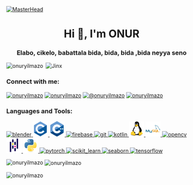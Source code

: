 [![MasterHead]( https://media.tenor.com/giZq2k1LkPUAAAAd/connor.gif)](https://media1.popsugar-assets.com/files/thumbor/qM8DQETh1h1mrHvwkNRI5x5MiVc=/fit-in/500x253/filters:format_auto():upscale()/2015/04/13/848/n/1922283/0d51520fd47f2372_Cersei-Lannister.gif)
<h1 align="center">Hi 👋, I'm ONUR</h1>
<h3 align="center">Elabo, cikelo, babattala bida, bida, bida ,bida neyya seno</h3>
<img align="right" alt="Jinx" width="400" src=" https://www.icegif.com/wp-content/uploads/2021/11/icegif-1200.gif ">

<p align="left"> <img src="https://komarev.com/ghpvc/?username=onuryilmazo&label=Profile%20views&color=0e75b6&style=flat" alt="onuryilmazo" /> </p>

<h3 align="left">Connect with me:</h3>
<p align="left">
<a href="https://linkedin.com/in/onuryilmazo" target="blank"><img align="center" src="https://raw.githubusercontent.com/rahuldkjain/github-profile-readme-generator/master/src/images/icons/Social/linked-in-alt.svg" alt="onuryilmazo" height="30" width="40" /></a>
<a href="https://kaggle.com/onuryilmazo" target="blank"><img align="center" src="https://raw.githubusercontent.com/rahuldkjain/github-profile-readme-generator/master/src/images/icons/Social/kaggle.svg" alt="onuryilmazo" height="30" width="40" /></a>
<a href="https://medium.com/@onuryilmazo" target="blank"><img align="center" src="https://raw.githubusercontent.com/rahuldkjain/github-profile-readme-generator/master/src/images/icons/Social/medium.svg" alt="@onuryilmazo" height="30" width="40" /></a>
<a href="https://www.leetcode.com/onuryilmazo" target="blank"><img align="center" src="https://raw.githubusercontent.com/rahuldkjain/github-profile-readme-generator/master/src/images/icons/Social/leet-code.svg" alt="onuryilmazo" height="30" width="40" /></a>
</p>

<h3 align="left">Languages and Tools:</h3>
<p align="left"> <a href="https://www.blender.org/" target="_blank" rel="noreferrer"> <img src="https://download.blender.org/branding/community/blender_community_badge_white.svg" alt="blender" width="40" height="40"/> </a> <a href="https://www.cprogramming.com/" target="_blank" rel="noreferrer"> <img src="https://raw.githubusercontent.com/devicons/devicon/master/icons/c/c-original.svg" alt="c" width="40" height="40"/> </a> <a href="https://www.w3schools.com/cpp/" target="_blank" rel="noreferrer"> <img src="https://raw.githubusercontent.com/devicons/devicon/master/icons/cplusplus/cplusplus-original.svg" alt="cplusplus" width="40" height="40"/> </a> <a href="https://firebase.google.com/" target="_blank" rel="noreferrer"> <img src="https://www.vectorlogo.zone/logos/firebase/firebase-icon.svg" alt="firebase" width="40" height="40"/> </a> <a href="https://git-scm.com/" target="_blank" rel="noreferrer"> <img src="https://www.vectorlogo.zone/logos/git-scm/git-scm-icon.svg" alt="git" width="40" height="40"/> </a> <a href="https://kotlinlang.org" target="_blank" rel="noreferrer"> <img src="https://www.vectorlogo.zone/logos/kotlinlang/kotlinlang-icon.svg" alt="kotlin" width="40" height="40"/> </a> <a href="https://www.linux.org/" target="_blank" rel="noreferrer"> <img src="https://raw.githubusercontent.com/devicons/devicon/master/icons/linux/linux-original.svg" alt="linux" width="40" height="40"/> </a> <a href="https://www.mysql.com/" target="_blank" rel="noreferrer"> <img src="https://raw.githubusercontent.com/devicons/devicon/master/icons/mysql/mysql-original-wordmark.svg" alt="mysql" width="40" height="40"/> </a> <a href="https://opencv.org/" target="_blank" rel="noreferrer"> <img src="https://www.vectorlogo.zone/logos/opencv/opencv-icon.svg" alt="opencv" width="40" height="40"/> </a> <a href="https://pandas.pydata.org/" target="_blank" rel="noreferrer"> <img src="https://raw.githubusercontent.com/devicons/devicon/2ae2a900d2f041da66e950e4d48052658d850630/icons/pandas/pandas-original.svg" alt="pandas" width="40" height="40"/> </a> <a href="https://www.python.org" target="_blank" rel="noreferrer"> <img src="https://raw.githubusercontent.com/devicons/devicon/master/icons/python/python-original.svg" alt="python" width="40" height="40"/> </a> <a href="https://pytorch.org/" target="_blank" rel="noreferrer"> <img src="https://www.vectorlogo.zone/logos/pytorch/pytorch-icon.svg" alt="pytorch" width="40" height="40"/> </a> <a href="https://scikit-learn.org/" target="_blank" rel="noreferrer"> <img src="https://upload.wikimedia.org/wikipedia/commons/0/05/Scikit_learn_logo_small.svg" alt="scikit_learn" width="40" height="40"/> </a> <a href="https://seaborn.pydata.org/" target="_blank" rel="noreferrer"> <img src="https://seaborn.pydata.org/_images/logo-mark-lightbg.svg" alt="seaborn" width="40" height="40"/> </a> <a href="https://www.tensorflow.org" target="_blank" rel="noreferrer"> <img src="https://www.vectorlogo.zone/logos/tensorflow/tensorflow-icon.svg" alt="tensorflow" width="40" height="40"/> </a> </p>

<p><img align="left" src="https://github-readme-stats.vercel.app/api/top-langs?username=onuryilmazo&show_icons=true&locale=en&layout=compact" alt="onuryilmazo" /></p>

<p>&nbsp;<img align="center" src="https://github-readme-stats.vercel.app/api?username=onuryilmazo&show_icons=true&locale=en" alt="onuryilmazo" /></p>

<p><img align="center" src="https://github-readme-streak-stats.herokuapp.com/?user=onuryilmazo&" alt="onuryilmazo" /></p>
